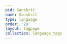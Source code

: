 ```yaml
---
pid: Sanskrit
name: Sanskrit
type: language
order: '29'
layout: tagpage
collection: language_tags
---
```

